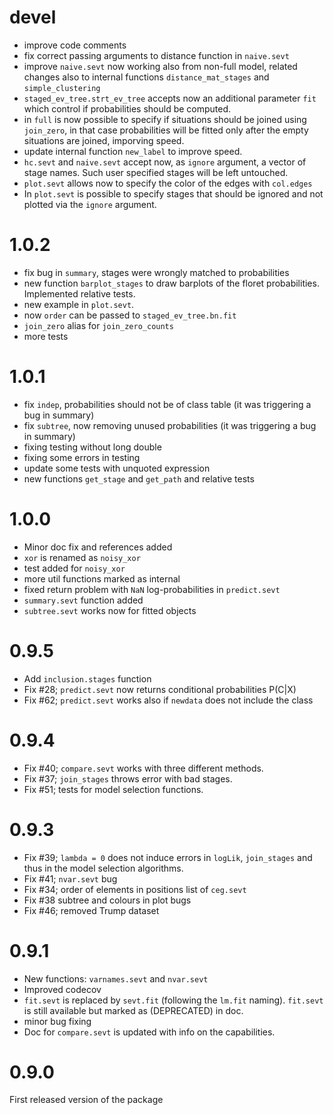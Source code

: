 # devel

* improve code comments
* fix correct passing arguments to distance function in `naive.sevt`
* improve `naive.sevt` now working also from non-full model, related
  changes also to internal functions `distance_mat_stages` and 
  `simple_clustering`
* `staged_ev_tree.strt_ev_tree` accepts now an additional parameter `fit` which control if probabilities should be computed. 
* in `full` is now possible to specify if situations should be joined
  using `join_zero`, in that case probabilities will be fitted only     after the empty situations are joined, imporving speed.  
* update internal function `new_label` to improve speed.
* `hc.sevt` and `naive.sevt` accept now, as `ignore` 
  argument, a vector of stage names. Such user specified stages will
  be left untouched. 
* `plot.sevt` allows now to specify the color of the edges with 
   `col.edges`
* In `plot.sevt` is possible to specify stages that should be ignored
  and not plotted via the `ignore` argument.

# 1.0.2

* fix bug in `summary`, stages were wrongly matched to probabilities
* new function `barplot_stages` to draw barplots of the 
  floret probabilities. Implemented relative tests.
* new example in `plot.sevt`.
* now `order` can be passed to `staged_ev_tree.bn.fit`
* `join_zero` alias for `join_zero_counts` 
* more tests 

# 1.0.1

* fix `indep`, probabilities should not be of class table 
  (it was triggering a bug in summary)
* fix `subtree`, now removing unused probabilities 
  (it was triggering a bug in summary) 
* fixing testing without long double 
* fixing some errors in testing
* update some tests with unquoted expression 
* new functions `get_stage` and `get_path` and relative tests

# 1.0.0

* Minor doc fix and references added
* `xor` is renamed as `noisy_xor`
* test added for `noisy_xor`
* more util functions marked as internal
* fixed return problem with `NaN` log-probabilities in `predict.sevt`
* `summary.sevt` function added
* `subtree.sevt` works now for fitted objects

# 0.9.5

* Add `inclusion.stages` function
* Fix #28; `predict.sevt` now returns conditional probabilities P(C|X)
* Fix #62; `predict.sevt` works also if `newdata` does not include the class

# 0.9.4

* Fix #40; `compare.sevt` works with three different methods.
* Fix #37; `join_stages` throws error with bad stages.
* Fix #51; tests for model selection functions.

# 0.9.3 

* Fix #39; `lambda = 0` does not induce errors in `logLik`, `join_stages` and thus in the model selection algorithms.  
* Fix #41;  `nvar.sevt` bug 
* Fix #34; order of elements in positions list of `ceg.sevt`
* Fix #38  subtree and colours in plot bugs 
* Fix #46; removed Trump dataset

# 0.9.1

* New functions: `varnames.sevt` and `nvar.sevt` 
* Improved codecov 
* `fit.sevt` is replaced by `sevt.fit` (following the `lm.fit` naming). 
  `fit.sevt` is still available but marked as (DEPRECATED) in doc.
* minor bug fixing
* Doc for `compare.sevt` is updated with info on the capabilities.
   

# 0.9.0 

First released version of the package
